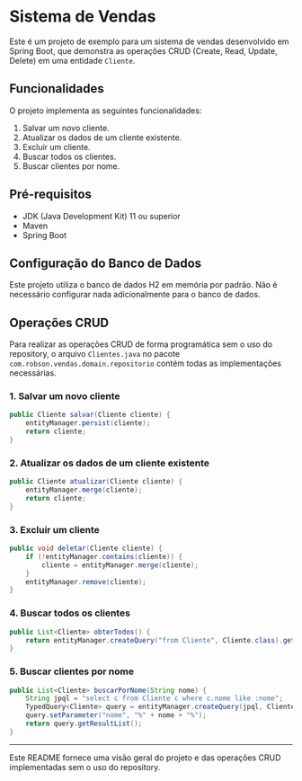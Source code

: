 # Sistema de Vendas

Este é um projeto de exemplo para um sistema de vendas desenvolvido em Spring Boot, que demonstra as operações CRUD (Create, Read, Update, Delete) em uma entidade `Cliente`.

## Funcionalidades

O projeto implementa as seguintes funcionalidades:

1. Salvar um novo cliente.
2. Atualizar os dados de um cliente existente.
3. Excluir um cliente.
4. Buscar todos os clientes.
5. Buscar clientes por nome.

## Pré-requisitos

- JDK (Java Development Kit) 11 ou superior
- Maven
- Spring Boot

## Configuração do Banco de Dados

Este projeto utiliza o banco de dados H2 em memória por padrão. Não é necessário configurar nada adicionalmente para o banco de dados.

## Operações CRUD

Para realizar as operações CRUD de forma programática sem o uso do repository, o arquivo `Clientes.java` no pacote `com.robson.vendas.domain.repositorio` contém todas as implementações necessárias.

### 1. Salvar um novo cliente

```java
public Cliente salvar(Cliente cliente) {
    entityManager.persist(cliente);
    return cliente;
}
```

### 2. Atualizar os dados de um cliente existente

```java
public Cliente atualizar(Cliente cliente) {
    entityManager.merge(cliente);
    return cliente;
}
```

### 3. Excluir um cliente

```java
public void deletar(Cliente cliente) {
    if (!entityManager.contains(cliente)) {
        cliente = entityManager.merge(cliente);
    }
    entityManager.remove(cliente);
}
```

### 4. Buscar todos os clientes

```java
public List<Cliente> obterTodos() {
    return entityManager.createQuery("from Cliente", Cliente.class).getResultList();
}
```

### 5. Buscar clientes por nome

```java
public List<Cliente> buscarPorNome(String nome) {
    String jpql = "select c from Cliente c where c.nome like :nome";
    TypedQuery<Cliente> query = entityManager.createQuery(jpql, Cliente.class);
    query.setParameter("nome", "%" + nome + "%");
    return query.getResultList();
}
```

---

Este README fornece uma visão geral do projeto e das operações CRUD implementadas sem o uso do repository. 
